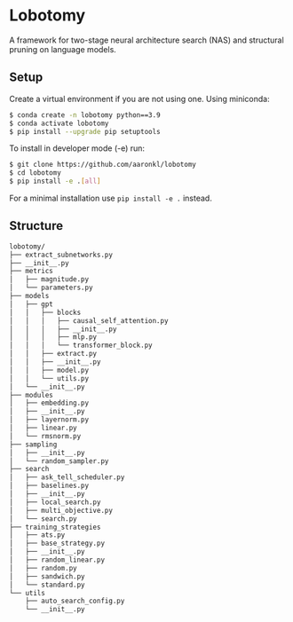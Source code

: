 # Lobotomy
A framework for two-stage neural architecture search (NAS) and structural pruning on language models.

## Setup

Create a virtual environment if you are not using one. Using miniconda:

```sh
$ conda create -n lobotomy python==3.9
$ conda activate lobotomy
$ pip install --upgrade pip setuptools
```

To install in developer mode (-e) run:

```sh
$ git clone https://github.com/aaronkl/lobotomy
$ cd lobotomy
$ pip install -e .[all]
```

For a minimal installation use `pip install -e .` instead.

## Structure

```markdown
lobotomy/
├── extract_subnetworks.py
├── __init__.py
├── metrics
│   ├── magnitude.py
│   └── parameters.py
├── models
│   ├── gpt
│   │   ├── blocks
│   │   │   ├── causal_self_attention.py
│   │   │   ├── __init__.py
│   │   │   ├── mlp.py
│   │   │   └── transformer_block.py
│   │   ├── extract.py
│   │   ├── __init__.py
│   │   ├── model.py
│   │   └── utils.py
│   └── __init__.py
├── modules
│   ├── embedding.py
│   ├── __init__.py
│   ├── layernorm.py
│   ├── linear.py
│   └── rmsnorm.py
├── sampling
│   ├── __init__.py
│   └── random_sampler.py
├── search
│   ├── ask_tell_scheduler.py
│   ├── baselines.py
│   ├── __init__.py
│   ├── local_search.py
│   ├── multi_objective.py
│   └── search.py
├── training_strategies
│   ├── ats.py
│   ├── base_strategy.py
│   ├── __init__.py
│   ├── random_linear.py
│   ├── random.py
│   ├── sandwich.py
│   └── standard.py
└── utils
    ├── auto_search_config.py
    └── __init__.py
```

